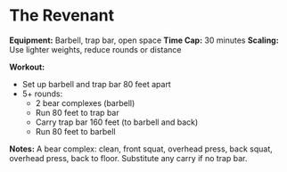 # The Revenant

**Equipment:** Barbell, trap bar, open space
**Time Cap:** 30 minutes
**Scaling:** Use lighter weights, reduce rounds or distance

**Workout:**
- Set up barbell and trap bar 80 feet apart
- 5+ rounds:
  - 2 bear complexes (barbell)
  - Run 80 feet to trap bar
  - Carry trap bar 160 feet (to barbell and back)
  - Run 80 feet to barbell

**Notes:**
A bear complex: clean, front squat, overhead press, back squat, overhead press, back to floor. Substitute any carry if no trap bar.
